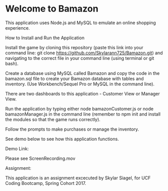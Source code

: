 # Welcome to Bamazon
This application uses Node.js and MySQL to emulate an online shopping experience.

How to Install and Run the Application

Install the game by cloning this repository (paste this link into your command line: git clone https://github.com/Skylarann725/Bamazon.git) and navigating to the correct file in your command line (using terminal or git bash).

Create a database using MySQL called Bamazon and copy the code in the bamazon.sql file to create your Bamazon database with tables and inventory. (Use Workbench/Sequel Pro or MySQL in the command line).

There are two dashboards to this application - Customer View or Manager View. 

Run the application by typing either node bamazonCustomer.js or node bamazonManager.js in the command line (remember to npm init and install the modules so that the game runs correctly).

Follow the prompts to make purchases or manage the inventory.

See demo below to see how this application functions.

Demo Link:

Please see ScreenRecording.mov


Assignment:

This application is an assignment excecuted by Skylar Siagel, for UCF Coding Bootcamp, Spring Cohort 2017.

